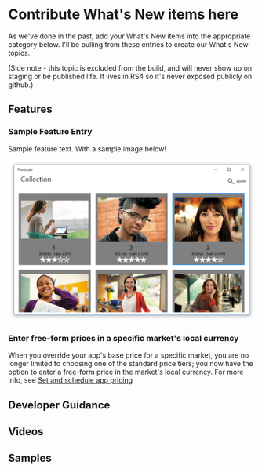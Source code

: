 # Contribute What's New items here

As we've done in the past, add your What's New items into the appropriate category below. I'll be pulling from these entries to create our What's New topics.

(Side note - this topic is excluded from the build, and will never show up on staging or be published life. It lives in RS4 so it's never exposed publicly on github.)

## Features

### Sample Feature Entry

Sample feature text. With a sample image below!

![Screenshot of PhotoLab sample showing photo gallery page](images/PhotoLab-gallery-page.png)

### Enter free-form prices in a specific market's local currency

When you override your app's base price for a specific market, you are no longer limited to choosing one of the standard price tiers; you now have the option to enter a free-form price in the market's local currency. For more info, see [Set and schedule app pricing](../publish/set-and-schedule-app-pricing.md)


## Developer Guidance

## Videos

## Samples
